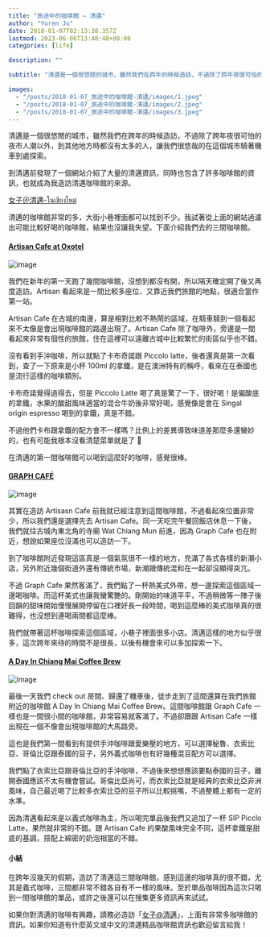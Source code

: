 ```yaml
---
title: "旅途中的咖啡館 — 清邁"
author: "Yuren Ju"
date: 2018-01-07T02:13:38.357Z
lastmod: 2023-06-06T13:40:48+08:00
categories: [life]

description: ""

subtitle: "清邁是一個很悠閒的城市，雖然我們在跨年的時候造訪，不過除了跨年夜很可怕的夜市人潮以外，到其他地方時都沒有太多的人，讓我們很悠哉的在這個城市騎著機車到處探索。"

images:
  - "/posts/2018-01-07_旅途中的咖啡館-清邁/images/1.jpeg"
  - "/posts/2018-01-07_旅途中的咖啡館-清邁/images/2.jpeg"
  - "/posts/2018-01-07_旅途中的咖啡館-清邁/images/3.jpeg"
---
```


清邁是一個很悠閒的城市，雖然我們在跨年的時候造訪，不過除了跨年夜很可怕的夜市人潮以外，到其他地方時都沒有太多的人，讓我們很悠哉的在這個城市騎著機車到處探索。

到清邁前發現了一個網站介紹了大量的清邁資訊，同時也包含了許多咖啡館的資訊，也就成為我造訪清邁咖啡館的來源。

[女子＠清邁-ในเชียงใหม่](https://twinchiangmai.wordpress.com/)

清邁的咖啡館非常的多，大街小巷裡面都可以找到不少。我試著從上面的網站過濾出可能比較好喝的咖啡館，結果也沒讓我失望。下面介紹我們去的三間咖啡館。

#### [Artisan Cafe at Oxotel](https://www.instagram.com/explore/locations/1019762631/artisan-cafe-at-oxotel/)

![image](/posts/2018-01-07_旅途中的咖啡館-清邁/images/1.jpeg#layoutTextWidth)

我們在新年的第一天跑了幾間咖啡館，沒想到都沒有開，所以隔天確定開了後又再度造訪。Artisan 看起來是一間比較多座位、又靠近我們旅館的地點，很適合當作第一站。

Artisan Cafe 在古城的南邊，算是相對比較不熱鬧的區域，在騎車騎到一個看起來不太像是會出現咖啡館的路邊出現了。Artisan Cafe 除了咖啡外，旁邊是一間看起來非常有個性的旅館，住在這裡可以遠離古城中比較繁忙的街區似乎也不錯。

沒有看到手沖咖啡，所以就點了卡布奇諾跟 Piccolo latte，後者還真是第一次看到，查了一下原來是小杯 100ml 的拿鐵，是在澳洲特有的稱呼，看來在在泰國也是流行這樣的咖啡類別。

卡布奇諾覺得過得去，但是 Piccolo Latte 喝了真是驚了一下，很好喝！是偏酸底的拿鐵，水果的酸甜風味適當的混合牛奶後非常好喝，感覺像是會在 Singal origin espresso 喝到的拿鐵，真是不錯。

不過他們卡布跟拿鐵的配方會不一樣嗎？比例上的差異導致味道差那麼多還蠻妙的，也有可能我根本沒看清楚菜單就是了 🤣

在清邁的第一間咖啡館可以喝到這麼好的咖啡，感覺很棒。

#### [GRAPH CAFÉ](https://www.instagram.com/explore/locations/265468705/graph-cafe/)

![image](/posts/2018-01-07_旅途中的咖啡館-清邁/images/2.jpeg#layoutTextWidth)

其實在造訪 Artisasn Cafe 前我就已經注意到這間咖啡館，不過看起來位置非常少，所以我們還是選擇先去 Artisan Cafe。同一天吃完午餐回飯店休息一下後，我們就往古城內東北角的寺廟 Wat Chiang Mun 前進，因為 Graph Cafe 也在附近，想說如果座位沒滿也可以造訪一下。

到了咖啡館附近發現這區真是一個氣氛很不一樣的地方，充滿了各式各樣的新潮小店，另外附近幾個街道外還有傳統市場，新潮跟傳統混和在一起卻沒顯得突兀。

不過 Graph Cafe 果然客滿了，我們點了一杯熱美式外帶，想一邊探索這個區域一邊喝咖啡。而這杯美式也讓我蠻驚艷的。剛開始的味道平平，不過稍微等一陣子後回韻的甜味開始慢慢展開停留在口裡好長一段時間，喝到這麼棒的美式咖啡真的很難得，也沒想到連喝兩間都這麼棒。

我們就帶著這杯咖啡探索這個區域，小巷子裡面很多小店。清邁這樣的地方似乎很多，這次跨年來待的時間不是很長，以後有機會來可以多加探索一下。

#### [A Day In Chiang Mai Coffee Brew](https://www.instagram.com/explore/locations/135901523802606/a-day-in-chiang-mai-coffee-brew/)

![image](/posts/2018-01-07_旅途中的咖啡館-清邁/images/3.jpeg#layoutTextWidth)

最後一天我們 check out 房間、歸還了機車後，徒步走到了這間還算在我們旅館附近的咖啡館 A Day In Chiang Mai Coffee Brew。這間咖啡館跟 Graph Cafe 一樣也是一間很小間的咖啡館，非常容易就客滿了。不過卻跟跟 Artisan Cafe 一樣出現在一個不像會出現咖啡館的大馬路旁。

這也是我們第一間看到有提供手沖咖啡跟愛樂壓的地方，可以選擇秘魯、衣索比亞、哥倫比亞跟泰國的豆子，另外義式咖啡也有好幾種混豆配方可以選擇。

我們點了衣索比亞跟哥倫比亞的手沖咖啡，不過後來想想應該要點泰國的豆子，離開泰國應該不太有機會嘗試。哥倫比亞尚可，而衣索比亞就是經典的衣索比亞非洲風味，自己最近喝了比較多衣索比亞的豆子所以比較挑嘴，不過整體上都有一定的水準。

因為清邁看起來是以義式咖啡為主，所以喝完單品後我們又追加了一杯 SIP Picclo Latte，果然就非常的不錯。跟 Artisan Cafe 的果酸風味完全不同，這杯拿鐵是甜底的基調，搭配上綿密的奶泡相當的不錯。

#### 小結

在跨年沒幾天的假期，造訪了清邁這三間咖啡館，感到這邊的咖啡真的很不錯，尤其是義式咖啡，三間都非常不錯各自有不一樣的風味。至於單品咖啡因為這次只喝到一間咖啡館的單品，或許之後還可以在搜集更多資訊再來試試。

如果你對清邁的咖啡有興趣，請務必造訪「[女子@清邁](https://twinchiangmai.wordpress.com/)」，上面有非常多咖啡館的資訊。如果你知道有什麼英文或中文的清邁精品咖啡館資訊也歡迎留言給我！
